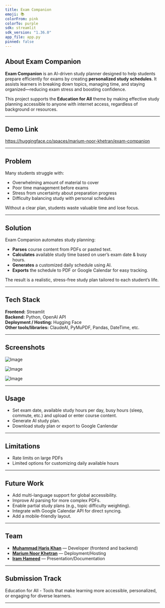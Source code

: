 ```yaml
---
title: Exam Companion
emoji: 📚
colorFrom: pink
colorTo: purple
sdk: streamlit
sdk_version: "1.36.0"
app_file: app.py
pinned: false
---
```


## About Exam Companion
**Exam Companion** is an AI-driven study planner designed to help students prepare efficiently for exams by creating **personalized study schedules**.   It assists learners in breaking down topics, managing time, and staying organized—reducing exam stress and boosting confidence.  

This project supports the **Education for All** theme by making effective study planning accessible to anyone with internet access, regardless of background or resources.

---

## Demo Link
https://huggingface.co/spaces/marium-noor-khetran/exam-companion 

---

## Problem
Many students struggle with:
- Overwhelming amount of material to cover  
- Poor time management before exams  
- Stress from uncertainty about preparation progress  
- Difficulty balancing study with personal schedules  

Without a clear plan, students waste valuable time and lose focus.

---

## Solution
Exam Companion automates study planning:
- **Parses** course content from PDFs or pasted text.  
- **Calculates** available study time based on user’s exam date & busy hours.  
- **Generates** a customized daily schedule using AI.  
- **Exports** the schedule to PDF or Google Calendar for easy tracking.  

The result is a realistic, stress-free study plan tailored to each student’s life.

---

## Tech Stack
**Frontend:** Streamlit  
**Backend:** Python, OpenAI API    
**Deployment / Hosting:** Hugging Face    
**Other tools/libraries:** ClaudeAI, PyMuPDF, Pandas, DateTime, etc.

---

## Screenshots
![Image](https://github.com/user-attachments/assets/bc33bc11-8aef-4cdf-945e-efa82fe84581)

![Image](https://github.com/user-attachments/assets/f693d7c0-44da-4c87-8b4f-8b78b840238f)

![Image](https://github.com/user-attachments/assets/d7f30af6-a629-4881-a5ca-09de6caec617)  

---

## Usage
- Set exam date, available study hours per day, busy hours (sleep, commute, etc.) and upload or enter course content.
- Generate AI study plan.
- Download study plan or export to Google Canlendar

---

## Limitations
- Rate limits on large PDFs
- Limited options for customizing daily available hours

---

## Future Work
- Add multi-language support for global accessibility.
- Improve AI parsing for more complex PDFs.
- Enable partial study plans (e.g., topic difficulty weighting).
- Integrate with Google Calendar API for direct syncing.
- Add a mobile-friendly layout.

---

## Team
- [**Muhammad Haris Khan**](https://github.com/ali-haris) — Developer (frontend and backend)
- [**Marium Noor Khetran**](https://github.com/mariumnoorkhetran) — Deployment/Hosting  
- [**Iram Hameed**](https://github.com/se-iram) — Presentation/Documentation

---
## Submission Track

Education for All - Tools that make learning more accessible, personalized, or engaging for diverse learners.

---
